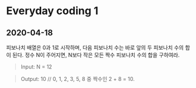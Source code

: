 Everyday coding 1
=================
2020-04-18
-----------

피보나치 배열은 0과 1로 시작하며, 다음 피보나치 수는 바로 앞의 두 피보나치 수의 합이 된다. 정수 N이 주어지면, N보다 작은 모든 짝수 피보나치 수의 합을 구하여라.

> Input: N = 12

> Output: 10 // 0, 1, 2, 3, 5, 8 중 짝수인 2 + 8 = 10.
